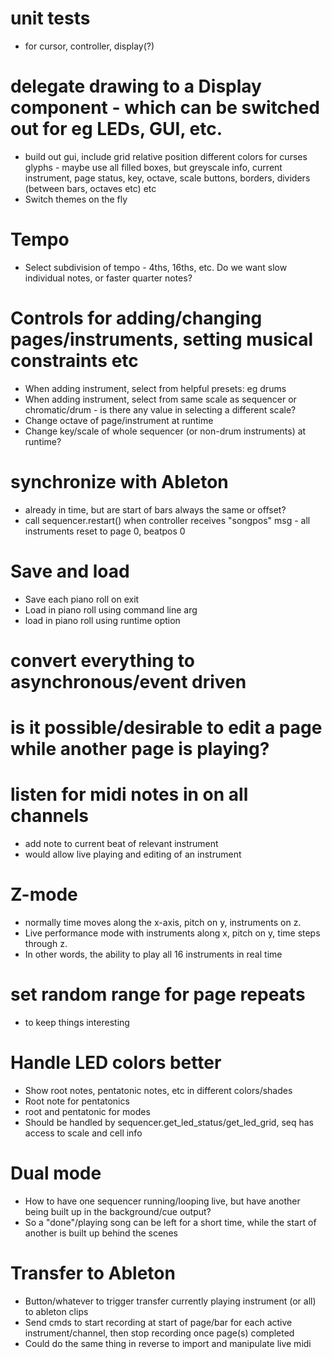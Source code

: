 
# unit tests
- for cursor, controller, display(?)

# delegate drawing to a Display component - which can be switched out for eg LEDs, GUI, etc.
- build out gui, include
    grid relative position
    different colors for curses glyphs - maybe use all filled boxes, but greyscale
    info, current instrument, page status, key, octave, scale
    buttons,
    borders, dividers (between bars, octaves etc)
    etc
- Switch themes on the fly

# Tempo
- Select subdivision of tempo - 4ths, 16ths, etc. Do we want slow individual notes, or faster quarter notes?

# Controls for adding/changing pages/instruments, setting musical constraints etc
- When adding instrument, select from helpful presets: eg drums
- When adding instrument, select from same scale as sequencer or chromatic/drum - is there any value in selecting a different scale?
- Change octave of page/instrument at runtime
- Change key/scale of whole sequencer (or non-drum instruments) at runtime?

# synchronize with Ableton
- already in time, but are start of bars always the same or offset?
- call sequencer.restart() when controller receives "songpos" msg - all instruments reset to page 0, beatpos 0

# Save and load
- Save each piano roll on exit
- Load in piano roll using command line arg
- load in piano roll using runtime option

# convert everything to asynchronous/event driven

# is it possible/desirable to edit a page while another page is playing?

# listen for midi notes in on all channels
- add note to current beat of relevant instrument
- would allow live playing and editing of an instrument

# Z-mode
- normally time moves along the x-axis, pitch on y, instruments on z.
- Live performance mode with instruments along x, pitch on y, time steps through z.
- In other words, the ability to play all 16 instruments in real time

# set random range for page repeats
- to keep things interesting

# Handle LED colors better
- Show root notes, pentatonic notes, etc in different colors/shades
- Root note for pentatonics
- root and pentatonic for modes
- Should be handled by sequencer.get_led_status/get_led_grid, seq has access to scale and cell info

# Dual mode
- How to have one sequencer running/looping live, but have another being built up in the background/cue output?
- So a "done"/playing song can be left for a short time, while the start of another is built up behind the scenes

# Transfer to Ableton
- Button/whatever to trigger transfer currently playing instrument (or all) to ableton clips
- Send cmds to start recording at start of page/bar for each active instrument/channel, then stop recording once page(s) completed
- Could do the same thing in reverse to import and manipulate live midi
